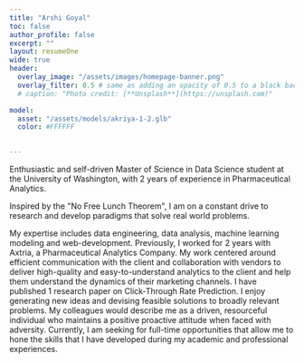 ```yaml
---
title: "Arshi Goyal"
toc: false
author_profile: false
excerpt: ""
layout: resumeOne
wide: true
header:
  overlay_image: "/assets/images/homepage-banner.png"
  overlay_filter: 0.5 # same as adding an opacity of 0.5 to a black background
  # caption: "Photo credit: [**Unsplash**](https://unsplash.com)"

model:
  asset: "/assets/models/akriya-1-2.glb"
  color: #FFFFFF

    
---
```



Enthusiastic and self-driven Master of Science in Data Science student at the University of Washington, with 2 years of experience in Pharmaceutical Analytics.

Inspired by the "No Free Lunch Theorem", I am on a constant drive to research and develop paradigms that solve real world problems.

My expertise includes data engineering, data analysis, machine learning modeling and web-development. Previously, I worked for 2 years with Axtria, a Pharmaceutical Analytics Company. My work centered around efficient communication with the client and collaboration with vendors to deliver high-quality and easy-to-understand analytics to the client and help them understand the dynamics of their marketing channels. I have published 1 research paper on Click-Through Rate Prediction. I enjoy generating new ideas and devising feasible solutions to broadly relevant problems. My colleagues would describe me as a driven, resourceful individual who maintains a positive proactive attitude when faced with adversity. Currently, I am seeking for full-time opportunities that allow me to hone the skills that I have developed during my academic and professional experiences.